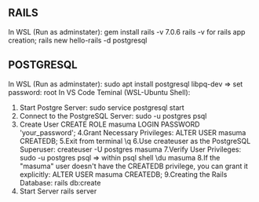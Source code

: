 ## RAILS
In WSL (Run as adminstater):
gem install rails -v 7.0.6
rails -v
for rails app creation;
rails new hello-rails -d postgresql
## POSTGRESQL
In WSL (Run as adminstater):
sudo apt install postgresql libpq-dev
=> set password: root
In VS Code Teminal (WSL-Ubuntu Shell):
1. Start Postgre Server:
sudo service postgresql start
2. Connect to the PostgreSQL Server:
sudo -u postgres psql
3. Create User
CREATE ROLE masuma LOGIN PASSWORD 'your_password';
4.Grant Necessary Privileges:
 ALTER USER masuma CREATEDB;
5.Exit from terminal 
\q
6.Use createuser as the PostgreSQL Superuser:
createuser -U postgres masuma
7.Verify User Privileges:
 sudo -u postgres psql
=> within psql shell
 \du masuma
8.If the "masuma" user doesn't have the CREATEDB privilege, you can grant it explicitly:
ALTER USER masuma CREATEDB;
9.Creating the Rails Database:
 rails db:create
10. Start Server
rails server